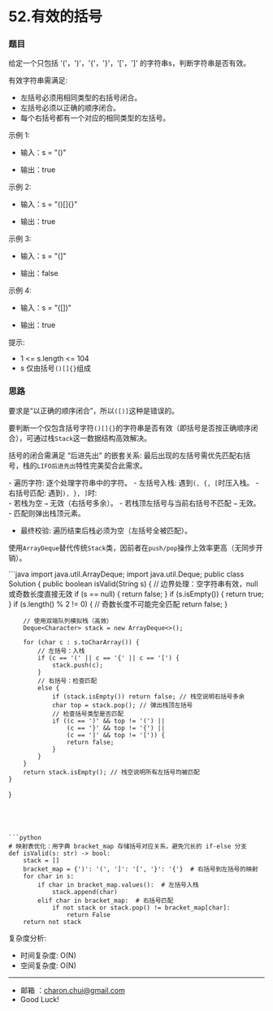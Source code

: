 52.有效的括号
===


### 题目

给定一个只包括 '('，')'，'{'，'}'，'['，']' 的字符串s，判断字符串是否有效。

有效字符串需满足:      

- 左括号必须用相同类型的右括号闭合。
- 左括号必须以正确的顺序闭合。
- 每个右括号都有一个对应的相同类型的左括号。
 

示例 1:   

- 输入：s = "()"

- 输出：true

示例 2:   

- 输入：s = "()[]{}"

- 输出：true

示例 3:    

- 输入：s = "(]"

- 输出：false

示例 4:    

- 输入：s = "([])"

- 输出：true

 

提示:    

- 1 <= s.length <= 104
- s 仅由括号`()[]{}`组成


### 思路

要求是“以正确的顺序闭合”，所以`([)]`这种是错误的。     

要判断一个仅包含括号字符`()[]{}`的字符串是否有效（即括号是否按正确顺序闭合），可通过 ​栈`Stack`这一数据结构高效解决。


括号的闭合需满足 ​​“后进先出”​​ 的嵌套关系: 最后出现的左括号需优先匹配右括号，栈的`LIFO后进先出`特性完美契合此需求。   



​- 遍历字符​: 逐个处理字符串中的字符。
​- 左括号入栈​: 遇到`(, {, [`时压入栈。
​- 右括号匹配​: 遇到`), }, ]`时:       
    - 若栈为空 `→` 无效（右括号多余）。
    - 若栈顶左括号与当前右括号不匹配 `→` 无效。
    - 匹配则弹出栈顶元素。

- 最终校验​: 遍历结束后栈必须为空（左括号全被匹配）。    

使用`ArrayDeque`替代传统`Stack`类，因前者在`push/pop`操作上效率更高（无同步开销）。    


​```java
import java.util.ArrayDeque;
import java.util.Deque;
public class Solution {
    public boolean isValid(String s) {
        // 边界处理：空字符串有效，null 或奇数长度直接无效
        if (s == null) {
            return false;
        }
        if (s.isEmpty()) {
            return true;
        }
        if (s.length() % 2 != 0) {
            // 奇数长度不可能完全匹配
            return false;
        }

        // 使用双端队列模拟栈（高效）
        Deque<Character> stack = new ArrayDeque<>(); 
        
        for (char c : s.toCharArray()) {
            // 左括号：入栈
            if (c == '(' || c == '{' || c == '[') {
                stack.push(c);
            } 
            // 右括号：检查匹配
            else {
                if (stack.isEmpty()) return false; // 栈空说明右括号多余
                char top = stack.pop(); // 弹出栈顶左括号
                // 检查括号类型是否匹配
                if ((c == ')' && top != '(') || 
                    (c == '}' && top != '{') || 
                    (c == ']' && top != '[')) {
                    return false;
                }
            }
        }
        return stack.isEmpty(); // 栈空说明所有左括号均被匹配
    }
}
```




```python
# 映射表优化：用字典 bracket_map 存储括号对应关系，避免冗长的 if-else 分支
def isValid(s: str) -> bool:
    stack = []
    bracket_map = {')': '(', ']': '[', '}': '{'}  # 右括号到左括号的映射
    for char in s:
        if char in bracket_map.values():  # 左括号入栈
            stack.append(char)
        elif char in bracket_map:  # 右括号匹配
            if not stack or stack.pop() != bracket_map[char]:
                return False
    return not stack
```

复杂度分析:   

- 时间复杂度: O(N)
- 空间复杂度: O(N)


---
- 邮箱 ：charon.chui@gmail.com  
- Good Luck! 

	
